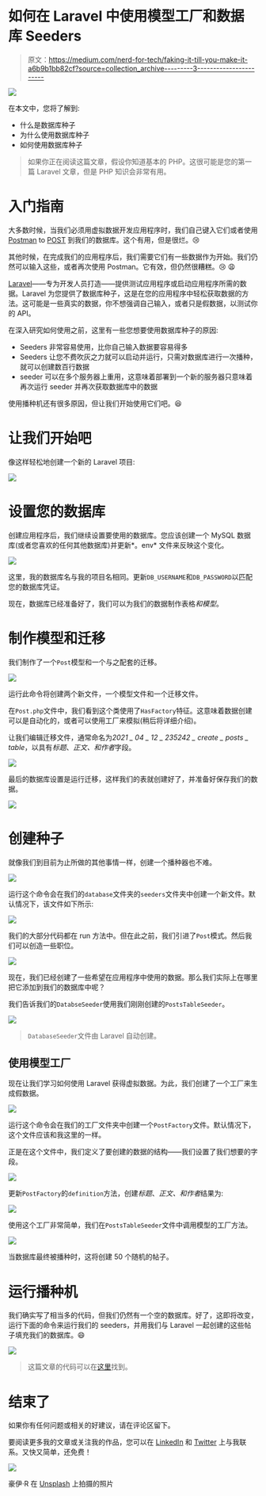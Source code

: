 # 如何在 Laravel 中使用模型工厂和数据库 Seeders

> 原文：<https://medium.com/nerd-for-tech/faking-it-till-you-make-it-a6b9b1bb82cf?source=collection_archive---------3----------------------->

![](img/d2f17471273c200fb355935d9c0b8e29.png)

在本文中，您将了解到:

*   什么是数据库种子
*   为什么使用数据库种子
*   如何使用数据库种子

> 如果你正在阅读这篇文章，假设你知道基本的 PHP。这很可能是您的第一篇 Laravel 文章，但是 PHP 知识会非常有用。

# 入门指南

大多数时候，当我们必须用虚拟数据开发应用程序时，我们自己键入它们或者使用 [Postman](https://www.postman.com/) to [POST](https://zubairidrisaweda.medium.com/routing-in-laravel-8-e8e373413b8f#7aa5) 到我们的数据库。这个有用，但是很烂。😢

其他时候，在完成我们的应用程序后，我们需要它们有一些数据作为开始。我们仍然可以输入这些，或者再次使用 Postman。它有效，但仍然很糟糕。😢 😩

[Laravel](https://laravel.com/)——专为开发人员打造——提供测试应用程序或启动应用程序所需的数据。Laravel 为您提供了数据库种子，这是在您的应用程序中轻松获取数据的方法。这可能是一些真实的数据，你不想强调自己输入，或者只是假数据，以测试你的 API。

在深入研究如何使用之前，这里有一些您想要使用数据库种子的原因:

*   Seeders 非常容易使用，比你自己输入数据要容易得多
*   Seeders 让您不费吹灰之力就可以启动并运行，只需对数据库进行一次播种，就可以创建数百行数据
*   seeder 可以在多个服务器上重用，这意味着部署到一个新的服务器只意味着再次运行 seeder 并再次获取数据库中的数据

使用播种机还有很多原因，但让我们开始使用它们吧。😆

# 让我们开始吧

像这样轻松地创建一个新的 Laravel 项目:

![](img/ecea9bd29e8997672a8d09f11fbbd65b.png)

# 设置您的数据库

创建应用程序后，我们继续设置要使用的数据库。您应该创建一个 MySQL 数据库(或者您喜欢的任何其他数据库)并更新*。env* 文件来反映这个变化。

![](img/db7a07e0e2f397b855020d2e891c79d0.png)

这里，我的数据库名与我的项目名相同。更新`DB_USERNAME`和`DB_PASSWORD`以匹配您的数据库凭证。

现在，数据库已经准备好了，我们可以为我们的数据制作表格*和模型*。

# 制作模型和迁移

我们制作了一个`Post`模型和一个与之配套的迁移。

![](img/e56740b5a544b52d994c5d04cc02a24a.png)

运行此命令将创建两个新文件，一个模型文件和一个迁移文件。

在`Post.php`文件中，我们看到这个类使用了`HasFactory`特征。这意味着数据创建可以是自动化的，或者可以使用工厂来模拟(稍后将详细介绍)。

让我们编辑迁移文件，通常命名为*2021 _ 04 _ 12 _ 235242 _ create _ posts _ table*，以具有*标题*、*正文、*和*作者*字段。

![](img/fe28da0a500aadf181a2c68c63ab415f.png)

最后的数据库设置是运行迁移，这样我们的表就创建好了，并准备好保存我们的数据。

![](img/4f645703925f8b2b16fa9933cc73f02a.png)

# 创建种子

就像我们到目前为止所做的其他事情一样，创建一个播种器也不难。

![](img/daabaa4cb6c94a1dcc4135e3e4e0da40.png)

运行这个命令会在我们的`database`文件夹的`seeders`文件夹中创建一个新文件。默认情况下，该文件如下所示:

![](img/66cf78c9e4e3973ec652bfd79142a387.png)

我们的大部分代码都在 run 方法中。但在此之前，我们引进了`Post`模式。然后我们可以创造一些职位。

![](img/5e3553213bb8454f01ef608629b0f1ff.png)

现在，我们已经创建了一些希望在应用程序中使用的数据。那么我们实际上在哪里把它添加到我们的数据库中呢？

我们告诉我们的`DatabseSeeder`使用我们刚刚创建的`PostsTableSeeder`。

![](img/6a805f4e0b8f8ffaf9fe82a20439b45d.png)

> `DatabaseSeeder`文件由 Laravel 自动创建。

## 使用模型工厂

现在让我们学习如何使用 Laravel 获得虚拟数据。为此，我们创建了一个工厂来生成假数据。

![](img/c1d70af8f905a1007e4534cd8667b203.png)

运行这个命令会在我们的工厂文件夹中创建一个`PostFactory`文件。默认情况下，这个文件应该和我这里的一样。

正是在这个文件中，我们定义了要创建的数据的结构——我们设置了我们想要的字段。

![](img/a70bdc4cfdb97fc4d9a63e4a2a35c0a7.png)

更新`PostFactory`的`definition`方法，创建*标题*、*正文、*和*作者*结果为:

![](img/1d38ce3dd046f2e22492410c9586a466.png)

使用这个工厂非常简单，我们在`PostsTableSeeder`文件中调用模型的工厂方法。

![](img/1b541d3a973abdba810197a26ba95014.png)

当数据库最终被播种时，这将创建 50 个随机的帖子。

# 运行播种机

我们确实写了相当多的代码，但我们仍然有一个空的数据库。好了，这即将改变，运行下面的命令来运行我们的 seeders，并用我们与 Laravel 一起创建的这些帖子填充我们的数据库。😄

![](img/6789564bfc37237865c9e5bf3554d674.png)

> 这篇文章的代码可以在[这里](https://github.com/Zubs/seedersArticle)找到。

# 结束了

如果你有任何问题或相关的好建议，请在评论区留下。

要阅读更多我的文章或关注我的作品，您可以在 [LinkedIn](https://www.linkedin.com/in/idris-aweda-zubair-5433121a3/) 和 [Twitter](https://twitter.com/AwedaIdris) 上与我联系。又快又简单，还免费！

![](img/16afe11816a7b73933c941ef5109fc85.png)

豪伊·R 在 [Unsplash](https://unsplash.com?utm_source=medium&utm_medium=referral) 上拍摄的照片